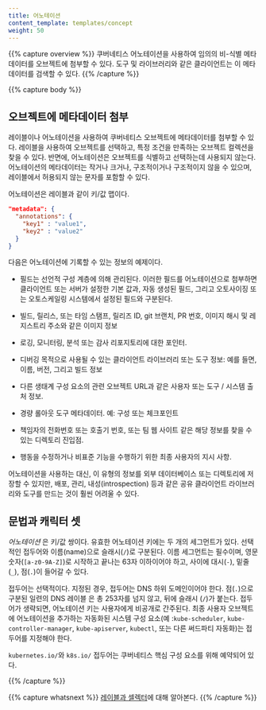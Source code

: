 ```yaml
---
title: 어노테이션
content_template: templates/concept
weight: 50
---
```


{{% capture overview %}}
쿠버네티스 어노테이션을 사용하여 임의의 비-식별 메타데이터를
오브젝트에 첨부할 수 있다. 도구 및 라이브러리와 같은 클라이언트는 이 메타데이터를 검색할 수 있다.
{{% /capture %}}

{{% capture body %}}
## 오브젝트에 메타데이터 첨부

레이블이나 어노테이션을 사용하여 쿠버네티스
오브젝트에 메타데이터를 첨부할 수 있다. 레이블을 사용하여 오브젝트를 선택하고, 특정 조건을 만족하는 오브젝트
컬렉션을 찾을 수 있다. 반면에, 어노테이션은
오브젝트를 식별하고 선택하는데 사용되지 않는다. 어노테이션의 메타데이터는
작거나 크거나, 구조적이거나 구조적이지 않을 수 있으며, 레이블에서
허용되지 않는 문자를 포함할 수 있다.

어노테이션은 레이블과 같이 키/값 맵이다.

```json
"metadata": {
  "annotations": {
    "key1" : "value1",
    "key2" : "value2"
  }
}
```

다음은 어노테이션에 기록할 수 있는 정보의 예제이다.

* 필드는 선언적 구성 계층에 의해 관리된다. 이러한 필드를 어노테이션으로 첨부하면
  클라이언트 또는 서버가 설정한 기본 값과,
  자동 생성된 필드, 그리고
  오토사이징 또는 오토스케일링 시스템에서 설정된 필드와 구분된다.

* 빌드, 릴리스, 또는 타임 스탬프, 릴리즈 ID, git 브랜치,
  PR 번호, 이미지 해시 및 레지스트리 주소와 같은 이미지 정보

* 로깅, 모니터링, 분석 또는 감사 리포지토리에 대한 포인터.

* 디버깅 목적으로 사용될 수 있는 클라이언트 라이브러리 또는 도구 정보:
  예를 들면, 이름, 버전, 그리고 빌드 정보

* 다른 생태계 구성 요소의 관련 오브젝트 URL과 같은
  사용자 또는 도구 / 시스템 출처 정보.

* 경량 롤아웃 도구 메타데이터. 예: 구성 또는 체크포인트

* 책임자의 전화번호 또는 호출기 번호, 또는 팀 웹 사이트 같은
  해당 정보를 찾을 수 있는 디렉토리 진입점.

* 행동을 수정하거나 비표준 기능을 수행하기 위한
  최종 사용자의 지시 사항.

어노테이션을 사용하는 대신, 이 유형의 정보를
외부 데이터베이스 또는 디렉토리에 저장할 수 있지만, 배포, 관리, 내성(introspection) 등과 같은
공유 클라이언트 라이브러리와 도구를 만드는 것이
훨씬 어려울 수 있다.

## 문법과 캐릭터 셋

_어노테이션_ 은 키/값 쌍이다. 유효한 어노테이션 키에는 두 개의 세그먼트가 있다. 선택적인 접두어와 이름(name)으로 슬래시(`/`)로 구분된다. 이름 세그먼트는 필수이며, 영문 숫자(`[a-z0-9A-Z]`)로 시작하고 끝나는 63자 이하이어야 하고, 사이에 대시(`-`), 밑줄(`_`), 점(`.`)이 들어갈 수 있다.

접두어는 선택적이다. 지정된 경우, 접두어는 DNS 하위 도메인이어야 한다. 점(`.`)으로 구분된 일련의 DNS 레이블 은 총 253자를 넘지 않고, 뒤에 슬래시 (`/`)가 붙는다. 접두어가 생략되면, 어노테이션 키는 사용자에게 비공개로 간주된다. 최종 사용자 오브젝트에 어노테이션을 추가하는 자동화된 시스템 구성 요소(예 :`kube-scheduler`, `kube-controller-manager`, `kube-apiserver`, `kubectl`, 또는 다른 써드파티 자동화)는 접두어를 지정해야 한다.

`kubernetes.io/`와 `k8s.io/` 접두어는 쿠버네티스 핵심 구성 요소를 위해 예약되어 있다.

{{% /capture %}}

{{% capture whatsnext %}}
[레이블과 셀렉터](/docs/concepts/overview/working-with-objects/labels/)에 대해 알아본다.
{{% /capture %}}
